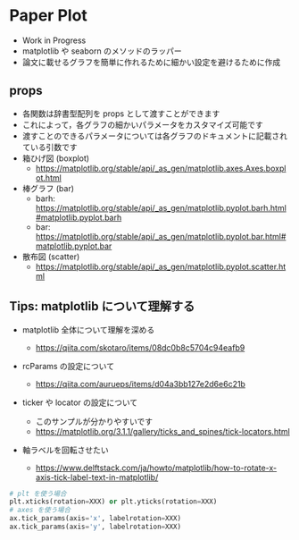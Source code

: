 # Paper Plot

- Work in Progress
- matplotlib や seaborn のメソッドのラッパー
- 論文に載せるグラフを簡単に作れるために細かい設定を避けるために作成

## props

- 各関数は辞書型配列を props として渡すことができます
- これによって，各グラフの細かいパラメータをカスタマイズ可能です
- 渡すことのできるパラメータについては各グラフのドキュメントに記載されている引数です
- 箱ひげ図 (boxplot)
    - https://matplotlib.org/stable/api/_as_gen/matplotlib.axes.Axes.boxplot.html
- 棒グラフ (bar)
    - barh: https://matplotlib.org/stable/api/_as_gen/matplotlib.pyplot.barh.html#matplotlib.pyplot.barh
    - bar: https://matplotlib.org/stable/api/_as_gen/matplotlib.pyplot.bar.html#matplotlib.pyplot.bar
- 散布図 (scatter)
    - https://matplotlib.org/stable/api/_as_gen/matplotlib.pyplot.scatter.html

## Tips: matplotlib について理解する

- matplotlib 全体について理解を深める
    - https://qiita.com/skotaro/items/08dc0b8c5704c94eafb9
- rcParams の設定について
    - https://qiita.com/aurueps/items/d04a3bb127e2d6e6c21b
    
- ticker や locator の設定について
    - このサンプルが分かりやすいです
    - https://matplotlib.org/3.1.1/gallery/ticks_and_spines/tick-locators.html
- 軸ラベルを回転させたい
    - https://www.delftstack.com/ja/howto/matplotlib/how-to-rotate-x-axis-tick-label-text-in-matplotlib/

```python
# plt を使う場合
plt.xticks(rotation=XXX) or plt.yticks(rotation=XXX)
# axes を使う場合
ax.tick_params(axis='x', labelrotation=XXX)
ax.tick_params(axis='y', labelrotation=XXX)
```

